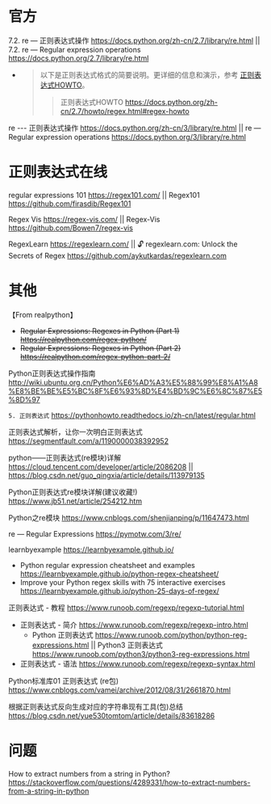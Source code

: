 
# 官方

7.2. re — 正则表达式操作 https://docs.python.org/zh-cn/2.7/library/re.html || 7.2. re — Regular expression operations https://docs.python.org/2.7/library/re.html
- > 以下是正则表达式格式的简要说明。更详细的信息和演示，参考 [正则表达式HOWTO](https://docs.python.org/zh-cn/2.7/howto/regex.html#regex-howto)。
  >> 正则表达式HOWTO https://docs.python.org/zh-cn/2.7/howto/regex.html#regex-howto

re --- 正则表达式操作 https://docs.python.org/zh-cn/3/library/re.html || re — Regular expression operations https://docs.python.org/3/library/re.html

# 正则表达式在线

regular expressions 101 https://regex101.com/ || Regex101 https://github.com/firasdib/Regex101

Regex Vis https://regex-vis.com/ || Regex-Vis https://github.com/Bowen7/regex-vis

RegexLearn https://regexlearn.com/ || 🔓 regexlearn.com: Unlock the Secrets of Regex https://github.com/aykutkardas/regexlearn.com

# 其他

【From realpython】
- ~~Regular Expressions: Regexes in Python (Part 1) https://realpython.com/regex-python/~~
- ~~Regular Expressions: Regexes in Python (Part 2) https://realpython.com/regex-python-part-2/~~

Python正则表达式操作指南 http://wiki.ubuntu.org.cn/Python%E6%AD%A3%E5%88%99%E8%A1%A8%E8%BE%BE%E5%BC%8F%E6%93%8D%E4%BD%9C%E6%8C%87%E5%8D%97

`5. 正则表达式` https://pythonhowto.readthedocs.io/zh-cn/latest/regular.html

正则表达式解析，让你一次明白正则表达式 https://segmentfault.com/a/1190000038392952

python——正则表达式(re模块)详解 https://cloud.tencent.com/developer/article/2086208 || https://blog.csdn.net/guo_qingxia/article/details/113979135

Python正则表达式re模块详解(建议收藏!) https://www.jb51.net/article/254212.htm

Python之re模块 https://www.cnblogs.com/shenjianping/p/11647473.html

re — Regular Expressions https://pymotw.com/3/re/

learnbyexample https://learnbyexample.github.io/
- Python regular expression cheatsheet and examples https://learnbyexample.github.io/python-regex-cheatsheet/
- Improve your Python regex skills with 75 interactive exercises https://learnbyexample.github.io/python-25-days-of-regex/

正则表达式 - 教程 https://www.runoob.com/regexp/regexp-tutorial.html
- 正则表达式 - 简介 https://www.runoob.com/regexp/regexp-intro.html
  * Python 正则表达式 https://www.runoob.com/python/python-reg-expressions.html || Python3 正则表达式 https://www.runoob.com/python3/python3-reg-expressions.html
- 正则表达式 - 语法 https://www.runoob.com/regexp/regexp-syntax.html

Python标准库01 正则表达式 (re包) https://www.cnblogs.com/vamei/archive/2012/08/31/2661870.html

根据正则表达式反向生成对应的字符串现有工具(包)总结 https://blog.csdn.net/yue530tomtom/article/details/83618286

# 问题

How to extract numbers from a string in Python? https://stackoverflow.com/questions/4289331/how-to-extract-numbers-from-a-string-in-python
